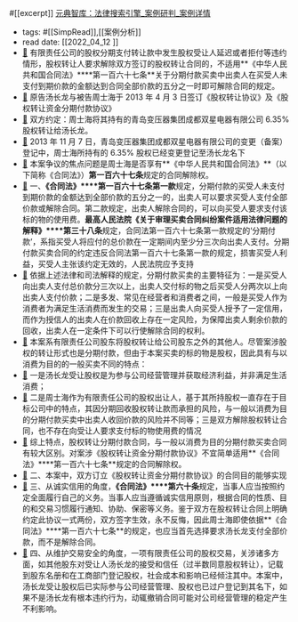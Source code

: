 #[[excerpt]] [元典智库：法律搜索引擎_案例研判_案例详情](https://ydzk.chineselaw.com/caseDetail/qwcase/cc0a8d8575f5f630a6107d3adc3a9ff9?_t=1649731309481&callType=web_s&caseNum=0)

- tags: #[[SimpRead]],[[案例分析]]
- read date: [[2022_04_12  ]]
- [📌](<http://localhost:7026/reading/6?title=元典智库：法律搜索引擎_案例研判_案例详情#id=1649731350175>)  有限责任公司的股权分期支付转让款中发生股权受让人延迟或者拒付等违约情形，股权转让人要求解除双方签订的股权转让合同的，不适用**《中华人民共和国合同法》****第一百六十七条**关于分期付款买卖中出卖人在买受人未支付到期价款的金额达到合同全部价款的五分之一时即可解除合同的规定。
- [📌](<http://localhost:7026/reading/6?title=元典智库：法律搜索引擎_案例研判_案例详情#id=1649731381390>)  原告汤长龙与被告周士海于 2013 年 4 月 3 日签订《股权转让协议》及《股权转让资金分期付款协议》
- [📌](<http://localhost:7026/reading/6?title=元典智库：法律搜索引擎_案例研判_案例详情#id=1649731389669>)  双方约定：周士海将其持有的青岛变压器集团成都双星电器有限公司 6.35% 股权转让给汤长龙。
- [📌](<http://localhost:7026/reading/6?title=元典智库：法律搜索引擎_案例研判_案例详情#id=1649731395804>)  2013 年 11 月 7 日，青岛变压器集团成都双星电器有限公司的变更（备案）登记中，周士海所持有的 6.35% 股权已经变更登记至汤长龙名下
- [📌](<http://localhost:7026/reading/6?title=元典智库：法律搜索引擎_案例研判_案例详情#id=1649732219570>)  本案争议的焦点问题是周士海是否享有**《中华人民共和国合同法》**（以下简称《合同法》）**第一百六十七条**规定的合同解除权。
- [📌](<http://localhost:7026/reading/6?title=元典智库：法律搜索引擎_案例研判_案例详情#id=1649732648988>)  一、**《合同法》****第一百六十七条第一款**规定，分期付款的买受人未支付到期价款的金额达到全部价款的五分之一的，出卖人可以要求买受人支付全部价款或解除合同。第二款规定，出卖人解除合同的，可以向买受人要求支付该标的物的使用费。**最高人民法院《关于审理买卖合同纠纷案件适用法律问题的解释》****第三十八条**规定，合同法第一百六十七条第一款规定的‘分期付款’，系指买受人将应付的总价款在一定期间内至少分三次向出卖人支付。分期付款买卖合同的约定违反合同法第一百六十七条第一款的规定，损害买受人利益，买受人主张该约定无效的，人民法院应予支持
- [📌](<http://localhost:7026/reading/6?title=元典智库：法律搜索引擎_案例研判_案例详情#id=1649732650736>)  依据上述法律和司法解释的规定，分期付款买卖的主要特征为：一是买受人向出卖人支付总价款分三次以上，出卖人交付标的物之后买受人分两次以上向出卖人支付价款；二是多发、常见在经营者和消费者之间，一般是买受人作为消费者为满足生活消费而发生的交易；三是出卖人向买受人授予了一定信用，而作为授信人的出卖人在价款回收上存在一定风险，为保障出卖人剩余价款的回收，出卖人在一定条件下可以行使解除合同的权利。
- [📌](<http://localhost:7026/reading/6?title=元典智库：法律搜索引擎_案例研判_案例详情#id=1649732708399>)  本案系有限责任公司股东将股权转让给公司股东之外的其他人。尽管案涉股权的转让形式也是分期付款，但由于本案买卖的标的物是股权，因此具有与以消费为目的的一般买卖不同的特点：
- [📌](<http://localhost:7026/reading/6?title=元典智库：法律搜索引擎_案例研判_案例详情#id=1649732717355>)  一是汤长龙受让股权是为参与公司经营管理并获取经济利益，并非满足生活消费；
- [📌](<http://localhost:7026/reading/6?title=元典智库：法律搜索引擎_案例研判_案例详情#id=1649732723141>)  二是周士海作为有限责任公司的股权出让人，基于其所持股权一直存在于目标公司中的特点，其因分期回收股权转让款而承担的风险，与一般以消费为目的分期付款买卖中出卖人收回价款的风险并不同等；三是双方解除股权转让合同，也不存在向受让人要求支付标的物使用费的情况
- [📌](<http://localhost:7026/reading/6?title=元典智库：法律搜索引擎_案例研判_案例详情#id=1649732724490>)  综上特点，股权转让分期付款合同，与一般以消费为目的分期付款买卖合同有较大区别。对案涉《股权转让资金分期付款协议》不宜简单适用**《合同法》****第一百六十七条**规定的合同解除权。
- [📌](<http://localhost:7026/reading/6?title=元典智库：法律搜索引擎_案例研判_案例详情#id=1649732749905>)  二、本案中，双方订立《股权转让资金分期付款协议》的合同目的能够实现
- [📌](<http://localhost:7026/reading/6?title=元典智库：法律搜索引擎_案例研判_案例详情#id=1649732764634>)  三、从诚实信用的角度，**《合同法》****第六十条**规定，当事人应当按照约定全面履行自己的义务。当事人应当遵循诚实信用原则，根据合同的性质、目的和交易习惯履行通知、协助、保密等义务。鉴于双方在股权转让合同上明确约定此协议一式两份，双方签字生效，永不反悔，因此周士海即使依据**《合同法》****第一百六十七条**的规定，也应当首先选择要求汤长龙支付全部价款，而不是解除合同。
- [📌](<http://localhost:7026/reading/6?title=元典智库：法律搜索引擎_案例研判_案例详情#id=1649732769148>)  四、从维护交易安全的角度，一项有限责任公司的股权交易，关涉诸多方面，如其他股东对受让人汤长龙的接受和信任（过半数同意股权转让），记载到股东名册和在工商部门登记股权，社会成本和影响已经倾注其中。本案中，汤长龙受让股权后已实际参与公司经营管理、股权也已过户登记到其名下，如果不是汤长龙有根本违约行为，动辄撤销合同可能对公司经营管理的稳定产生不利影响。